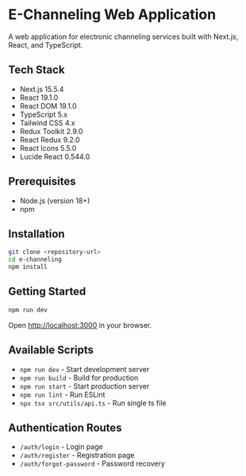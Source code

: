 # E-Channeling Web Application

A web application for electronic channeling services built with Next.js, React, and TypeScript.

## Tech Stack

-   Next.js 15.5.4
-   React 19.1.0
-   React DOM 19.1.0
-   TypeScript 5.x
-   Tailwind CSS 4.x
-   Redux Toolkit 2.9.0
-   React Redux 9.2.0
-   React Icons 5.5.0
-   Lucide React 0.544.0

## Prerequisites

-   Node.js (version 18+)
-   npm

## Installation

```bash
git clone <repository-url>
cd e-channeling
npm install
```

## Getting Started

```bash
npm run dev
```

Open [http://localhost:3000](http://localhost:3000) in your browser.

## Available Scripts

-   `npm run dev` - Start development server
-   `npm run build` - Build for production
-   `npm run start` - Start production server
-   `npm run lint` - Run ESLint
-   `npx tsx src/utils/api.ts` - Run single ts file

## Authentication Routes

-   `/auth/login` - Login page
-   `/auth/register` - Registration page
-   `/auth/forgot-password` - Password recovery
